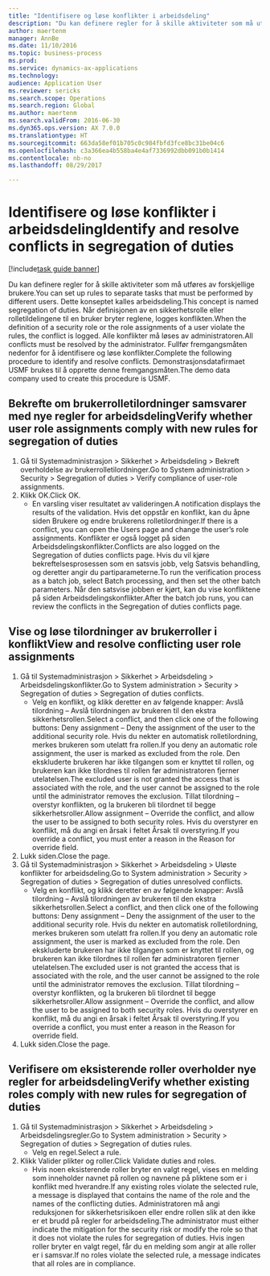 ```yaml
--- 
title: "Identifisere og løse konflikter i arbeidsdeling"
description: "Du kan definere regler for å skille aktiviteter som må utføres av forskjellige brukere."
author: maertenm
manager: AnnBe
ms.date: 11/10/2016
ms.topic: business-process
ms.prod: 
ms.service: dynamics-ax-applications
ms.technology: 
audience: Application User
ms.reviewer: sericks
ms.search.scope: Operations
ms.search.region: Global
ms.author: maertenm
ms.search.validFrom: 2016-06-30
ms.dyn365.ops.version: AX 7.0.0
ms.translationtype: HT
ms.sourcegitcommit: 663da58ef01b705c0c984fbfd3fce8bc31be04c6
ms.openlocfilehash: c3a366ea4b558ba4e4af7336992dbb091b0b1414
ms.contentlocale: nb-no
ms.lasthandoff: 08/29/2017

---
```

# <a name="identify-and-resolve-conflicts-in-segregation-of-duties"></a><span data-ttu-id="bdfb6-103">Identifisere og løse konflikter i arbeidsdeling</span><span class="sxs-lookup"><span data-stu-id="bdfb6-103">Identify and resolve conflicts in segregation of duties</span></span>

[!include[task guide banner](../../includes/task-guide-banner.md)]

<span data-ttu-id="bdfb6-104">Du kan definere regler for å skille aktiviteter som må utføres av forskjellige brukere.</span><span class="sxs-lookup"><span data-stu-id="bdfb6-104">You can set up rules to separate tasks that must be performed by different users.</span></span> <span data-ttu-id="bdfb6-105">Dette konseptet kalles arbeidsdeling.</span><span class="sxs-lookup"><span data-stu-id="bdfb6-105">This concept is named segregation of duties.</span></span> <span data-ttu-id="bdfb6-106">Når definisjonen av en sikkerhetsrolle eller rolletildelingene til en bruker bryter reglene, logges konflikten.</span><span class="sxs-lookup"><span data-stu-id="bdfb6-106">When the definition of a security role or the role assignments of a user violate the rules, the conflict is logged.</span></span> <span data-ttu-id="bdfb6-107">Alle konflikter må løses av administratoren.</span><span class="sxs-lookup"><span data-stu-id="bdfb6-107">All conflicts must be resolved by the administrator.</span></span> <span data-ttu-id="bdfb6-108">Fullfør fremgangsmåten nedenfor for å identifisere og løse konflikter.</span><span class="sxs-lookup"><span data-stu-id="bdfb6-108">Complete the following procedure to identify and resolve conflicts.</span></span> <span data-ttu-id="bdfb6-109">Demonstrasjonsdatafirmaet USMF brukes til å opprette denne fremgangsmåten.</span><span class="sxs-lookup"><span data-stu-id="bdfb6-109">The demo data company used to create this procedure is USMF.</span></span>


## <a name="verify-whether-user-role-assignments-comply-with-new-rules-for-segregation-of-duties"></a><span data-ttu-id="bdfb6-110">Bekrefte om brukerrolletilordninger samsvarer med nye regler for arbeidsdeling</span><span class="sxs-lookup"><span data-stu-id="bdfb6-110">Verify whether user role assignments comply with new rules for segregation of duties</span></span>
1. <span data-ttu-id="bdfb6-111">Gå til Systemadministrasjon > Sikkerhet > Arbeidsdeling > Bekreft overholdelse av brukerrolletilordninger.</span><span class="sxs-lookup"><span data-stu-id="bdfb6-111">Go to System administration > Security > Segregation of duties > Verify compliance of user-role assignments.</span></span>
2. <span data-ttu-id="bdfb6-112">Klikk OK.</span><span class="sxs-lookup"><span data-stu-id="bdfb6-112">Click OK.</span></span>
    * <span data-ttu-id="bdfb6-113">En varsling viser resultatet av valideringen.</span><span class="sxs-lookup"><span data-stu-id="bdfb6-113">A notification displays the results of the validation.</span></span>     <span data-ttu-id="bdfb6-114">Hvis det oppstår en konflikt, kan du åpne siden Brukere og endre brukerens rolletilordninger.</span><span class="sxs-lookup"><span data-stu-id="bdfb6-114">If there is a conflict, you can open the Users page and change the user’s role assignments.</span></span> <span data-ttu-id="bdfb6-115">Konflikter er også logget på siden Arbeidsdelingskonflikter.</span><span class="sxs-lookup"><span data-stu-id="bdfb6-115">Conflicts are also logged on the Segregation of duties conflicts page.</span></span>     <span data-ttu-id="bdfb6-116">Hvis du vil kjøre bekreftelsesprosessen som en satsvis jobb, velg Satsvis behandling, og deretter angir du partiparameterne.</span><span class="sxs-lookup"><span data-stu-id="bdfb6-116">To run the verification process as a batch job, select Batch processing, and then set the other batch parameters.</span></span> <span data-ttu-id="bdfb6-117">Når den satsvise jobben er kjørt, kan du vise konfliktene på siden Arbeidsdelingskonflikter.</span><span class="sxs-lookup"><span data-stu-id="bdfb6-117">After the batch job runs, you can review the conflicts in the Segregation of duties conflicts page.</span></span>  

## <a name="view-and-resolve-conflicting-user-role-assignments"></a><span data-ttu-id="bdfb6-118">Vise og løse tilordninger av brukerroller i konflikt</span><span class="sxs-lookup"><span data-stu-id="bdfb6-118">View and resolve conflicting user role assignments</span></span>
1. <span data-ttu-id="bdfb6-119">Gå til Systemadministrasjon > Sikkerhet > Arbeidsdeling > Arbeidsdelingskonflikter.</span><span class="sxs-lookup"><span data-stu-id="bdfb6-119">Go to System administration > Security > Segregation of duties > Segregation of duties conflicts.</span></span>
    * <span data-ttu-id="bdfb6-120">Velg en konflikt, og klikk deretter en av følgende knapper: Avslå tilordning – Avslå tilordningen av brukeren til den ekstra sikkerhetsrollen.</span><span class="sxs-lookup"><span data-stu-id="bdfb6-120">Select a conflict, and then click one of the following buttons:     Deny assignment – Deny the assignment of the user to the additional security role.</span></span> <span data-ttu-id="bdfb6-121">Hvis du nekter en automatisk rolletilordning, merkes brukeren som utelatt fra rollen.</span><span class="sxs-lookup"><span data-stu-id="bdfb6-121">If you deny an automatic role assignment, the user is marked as excluded from the role.</span></span> <span data-ttu-id="bdfb6-122">Den ekskluderte brukeren har ikke tilgangen som er knyttet til rollen, og brukeren kan ikke tilordnes til rollen før administratoren fjerner utelatelsen.</span><span class="sxs-lookup"><span data-stu-id="bdfb6-122">The excluded user is not granted the access that is associated with the role, and the user cannot be assigned to the role until the administrator removes the exclusion.</span></span>     <span data-ttu-id="bdfb6-123">Tillat tilordning – overstyr konflikten, og la brukeren bli tilordnet til begge sikkerhetsroller.</span><span class="sxs-lookup"><span data-stu-id="bdfb6-123">Allow assignment – Override the conflict, and allow the user to be assigned to both security roles.</span></span> <span data-ttu-id="bdfb6-124">Hvis du overstyrer en konflikt, må du angi en årsak i feltet Årsak til overstyring.</span><span class="sxs-lookup"><span data-stu-id="bdfb6-124">If you override a conflict, you must enter a reason in the Reason for override field.</span></span>  
2. <span data-ttu-id="bdfb6-125">Lukk siden.</span><span class="sxs-lookup"><span data-stu-id="bdfb6-125">Close the page.</span></span>
3. <span data-ttu-id="bdfb6-126">Gå til Systemadministrasjon > Sikkerhet > Arbeidsdeling > Uløste konflikter for arbeidsdeling.</span><span class="sxs-lookup"><span data-stu-id="bdfb6-126">Go to System administration > Security > Segregation of duties > Segregation of duties unresolved conflicts.</span></span>
    * <span data-ttu-id="bdfb6-127">Velg en konflikt, og klikk deretter en av følgende knapper: Avslå tilordning – Avslå tilordningen av brukeren til den ekstra sikkerhetsrollen.</span><span class="sxs-lookup"><span data-stu-id="bdfb6-127">Select a conflict, and then click one of the following buttons:     Deny assignment – Deny the assignment of the user to the additional security role.</span></span> <span data-ttu-id="bdfb6-128">Hvis du nekter en automatisk rolletilordning, merkes brukeren som utelatt fra rollen.</span><span class="sxs-lookup"><span data-stu-id="bdfb6-128">If you deny an automatic role assignment, the user is marked as excluded from the role.</span></span> <span data-ttu-id="bdfb6-129">Den ekskluderte brukeren har ikke tilgangen som er knyttet til rollen, og brukeren kan ikke tilordnes til rollen før administratoren fjerner utelatelsen.</span><span class="sxs-lookup"><span data-stu-id="bdfb6-129">The excluded user is not granted the access that is associated with the role, and the user cannot be assigned to the role until the administrator removes the exclusion.</span></span>     <span data-ttu-id="bdfb6-130">Tillat tilordning – overstyr konflikten, og la brukeren bli tilordnet til begge sikkerhetsroller.</span><span class="sxs-lookup"><span data-stu-id="bdfb6-130">Allow assignment – Override the conflict, and allow the user to be assigned to both security roles.</span></span> <span data-ttu-id="bdfb6-131">Hvis du overstyrer en konflikt, må du angi en årsak i feltet Årsak til overstyring.</span><span class="sxs-lookup"><span data-stu-id="bdfb6-131">If you override a conflict, you must enter a reason in the Reason for override field.</span></span>    
4. <span data-ttu-id="bdfb6-132">Lukk siden.</span><span class="sxs-lookup"><span data-stu-id="bdfb6-132">Close the page.</span></span>

## <a name="verify-whether-existing-roles-comply-with-new-rules-for-segregation-of-duties"></a><span data-ttu-id="bdfb6-133">Verifisere om eksisterende roller overholder nye regler for arbeidsdeling</span><span class="sxs-lookup"><span data-stu-id="bdfb6-133">Verify whether existing roles comply with new rules for segregation of duties</span></span>
1. <span data-ttu-id="bdfb6-134">Gå til Systemadministrasjon > Sikkerhet > Arbeidsdeling > Arbeidsdelingsregler.</span><span class="sxs-lookup"><span data-stu-id="bdfb6-134">Go to System administration > Security > Segregation of duties > Segregation of duties rules.</span></span>
    * <span data-ttu-id="bdfb6-135">Velg en regel.</span><span class="sxs-lookup"><span data-stu-id="bdfb6-135">Select a rule.</span></span>  
2. <span data-ttu-id="bdfb6-136">Klikk Valider plikter og roller.</span><span class="sxs-lookup"><span data-stu-id="bdfb6-136">Click Validate duties and roles.</span></span>
    * <span data-ttu-id="bdfb6-137">Hvis noen eksisterende roller bryter en valgt regel, vises en melding som inneholder navnet på rollen og navnene på pliktene som er i konflikt med hverandre.</span><span class="sxs-lookup"><span data-stu-id="bdfb6-137">If any existing roles violate the selected rule, a message is displayed that contains the name of the role and the names of the conflicting duties.</span></span> <span data-ttu-id="bdfb6-138">Administratoren må angi reduksjonen for sikkerhetsrisikoen eller endre rollen slik at den ikke er et brudd på regler for arbeidsdeling.</span><span class="sxs-lookup"><span data-stu-id="bdfb6-138">The administrator must either indicate the mitigation for the security risk or modify the role so that it does not violate the rules for segregation of duties.</span></span>     <span data-ttu-id="bdfb6-139">Hvis ingen roller bryter en valgt regel, får du en melding som angir at alle roller er i samsvar.</span><span class="sxs-lookup"><span data-stu-id="bdfb6-139">If no roles violate the selected rule, a message indicates that all roles are in compliance.</span></span>  


